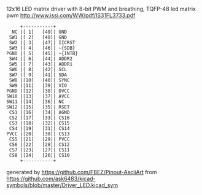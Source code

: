 12x16 LED matrix driver with 8-bit PWM and breathing, TQFP-48
led matrix pwm
http://www.issi.com/WW/pdf/IS31FL3733.pdf


	     +-----------+
	  NC |[ 1]   [49]| GND
	 SW1 |[ 2]   [48]| GND
	 SW2 |[ 3]   [47]| IICRST
	 SW3 |[ 4]   [46]| ~{SDB}
	PGND |[ 5]   [45]| ~{INTB}
	 SW4 |[ 6]   [44]| ADDR2
	 SW5 |[ 7]   [43]| ADDR1
	 SW6 |[ 8]   [42]| SCL
	 SW7 |[ 9]   [41]| SDA
	 SW8 |[10]   [40]| SYNC
	 SW9 |[11]   [39]| VIO
	PGND |[12]   [38]| DVCC
	SW10 |[13]   [37]| AVCC
	SW11 |[14]   [36]| NC
	SW12 |[15]   [35]| RSET
	 CS1 |[16]   [34]| AGND
	 CS2 |[17]   [33]| CS16
	 CS3 |[18]   [32]| CS15
	 CS4 |[19]   [31]| CS14
	PVCC |[20]   [30]| CS13
	 CS5 |[21]   [29]| PVCC
	 CS6 |[22]   [28]| CS12
	 CS7 |[23]   [27]| CS11
	 CS8 |[24]   [26]| CS10
	     +-----------+


generated by https://github.com/FBEZ/Pinout-AsciiArt from https://github.com/ask6483/kicad-symbols/blob/master/Driver_LED.kicad_sym